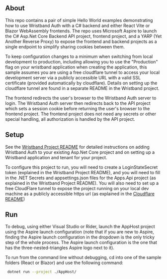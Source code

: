 ## About

This repo contains a pair of simple Hello World examples demonstrating how to use Wristband Auth 
with a C# backend and either React Vite or Blazor WebAssembly frontends. The repo uses Microsoft 
Aspire to launch the C# Asp.Net Core Backend API project, frontend project, and a YARP (Yet Another
Reverse Proxy) to expose the frontend and backend projects as a single endpoint to simplify sharing 
cookies between them.

To keep configuration changes to a minimum when switching from local development to production,
including allowing you to use the "Production" flag on your wristband application when creating 
the application, this sample assumes you are using a free cloudflare tunnel to access your local 
development server via a publicly accessible URL with a valid SSL certificate (provided automatically
by cloudflare). Details on setting up the cloudflare tunnel are found in a separate README in the Wristband project.

The frontend redirects the user's browser to the Wristband Auth server to login. The Wristband Auth 
server then redirects back to the API project which sets a session cookie before returning the user's
browser to the frontend project. The frontend project does not need any secrets or other special
handling, all authorization is handled by the API project.

## Setup

See the [Wristband Project README](./Wristband/README.md) for detailed instructions on adding 
Wristband Auth to your existing Asp.Net Core project and on setting up a Wristband application and tenant
for your project.

To configure this project to run, you will need to create a LoginStateSecret token (explained in the 
Wristband Project README), and you will need to fill in the .NET Secrets and appsettings.json files
for the Apps.Api project (as explained in the Wristband Project README). You will also need to set up
a free CloudFlare tunnel to expose the project running on your local dev machine as a publicly accessible
https url (as explained in the [Cloudflare README](./Wristband/README-Cloudflare-Tunnel.md))

## Run

To debug, using either Visual Studio or Rider, launch the AppHost project using the Aspire launch configuration
(note that if you are new to Aspire, finding the Aspire launch configuration in the dropdown is the only
tricky step of the whole process. The Aspire launch configuration is the one that has the three-nested-triangles
Aspire logo next to it).

To run from the command line without debugging, cd into one of the sample folders (React or Blazor) and
use the following command:

```bash
 dotnet run --project ./AppHost/
```
